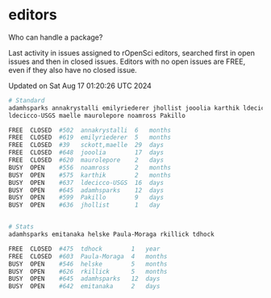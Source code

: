 # editors

Who can handle a package?

Last activity in issues assigned to rOpenSci editors, searched first in open
issues and then in closed issues. Editors with no open issues are FREE, even if
they also have no closed issue.


Updated on Sat Aug 17 01:20:26 UTC 2024

```bash
# Standard
adamhsparks annakrystalli emilyriederer jhollist jooolia karthik ldecicco
ldecicco-USGS maelle maurolepore noamross Pakillo

FREE  CLOSED  #502  annakrystalli  6   months
FREE  CLOSED  #619  emilyriederer  5   months
FREE  CLOSED  #39   sckott,maelle  29  days
FREE  CLOSED  #648  jooolia        17  days
FREE  CLOSED  #620  maurolepore    2   days
BUSY  OPEN    #556  noamross       2   months
BUSY  OPEN    #575  karthik        2   months
BUSY  OPEN    #637  ldecicco-USGS  16  days
BUSY  OPEN    #645  adamhsparks    12  days
BUSY  OPEN    #599  Pakillo        9   days
BUSY  OPEN    #636  jhollist       1   day


# Stats
adamhsparks emitanaka helske Paula-Moraga rkillick tdhock

FREE  CLOSED  #475  tdhock        1   year
FREE  CLOSED  #603  Paula-Moraga  4   months
BUSY  OPEN    #546  helske        5   months
BUSY  OPEN    #626  rkillick      5   months
BUSY  OPEN    #645  adamhsparks   12  days
BUSY  OPEN    #642  emitanaka     2   days
```
